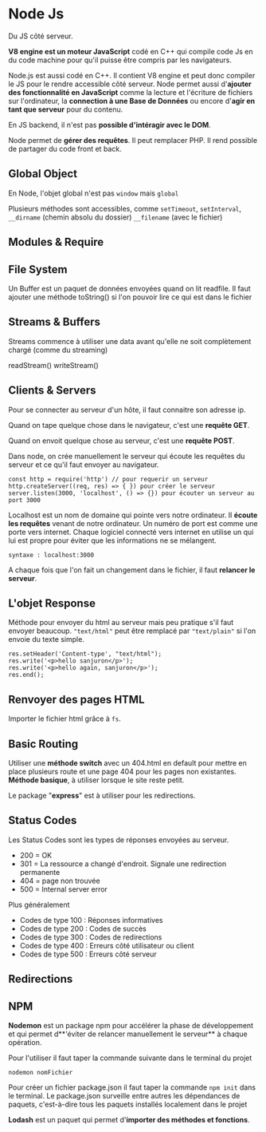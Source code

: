 Node Js
======

 Du JS côté serveur.

 **V8 engine est un moteur JavaScript** codé en C++ qui compile code Js en du code machine pour qu'il puisse être compris par les navigateurs.

 Node.js est aussi codé en C++. Il contient V8 engine et peut donc compiler le JS pour le rendre accessible côté serveur. Node permet aussi d'**ajouter des fonctionnalité en JavaScript** comme la lecture et l'écriture de fichiers sur l'ordinateur, la **connection à une Base de Données** ou encore d'**agir en tant que serveur** pour du contenu.

 En JS backend, il n'est pas **possible d'intéragir avec le DOM**.

 Node permet de **gérer des requêtes**. Il peut remplacer PHP. Il rend possible de partager du code front et back.

Global Object
------------

En Node, l'objet global n'est pas `window` mais `global`

Plusieurs méthodes sont accessibles, comme `setTimeout`, `setInterval`, `__dirname` (chemin absolu du dossier) `__filename` (avec le fichier)

Modules & Require
--------------

File System
----------

Un Buffer est un paquet de données envoyées quand on lit readfile. Il faut ajouter une méthode toString() si l'on pouvoir lire ce qui est dans le fichier


Streams & Buffers
---------

Streams commence à utiliser une data avant qu'elle ne soit complètement chargé (comme du streaming)

readStream()
writeStream()


Clients & Servers
--------------

Pour se connecter au serveur d'un hôte, il faut connaitre son adresse ip.

Quand on tape quelque chose dans le navigateur, c'est une **requête GET**.

Quand on envoit quelque chose au serveur, c'est une **requête POST**.

Dans node, on crée manuellement le serveur qui écoute les requêtes du serveur et ce qu'il faut envoyer au navigateur.

    const http = require('http') // pour requerir un serveur
    http.createServer((req, res) => { }) pour créer le serveur
    server.listen(3000, 'localhost', () => {}) pour écouter un serveur au port 3000

Localhost est un nom de domaine qui pointe vers notre ordinateur. Il **écoute les requêtes** venant de notre ordinateur. Un numéro de port est comme une porte vers internet. Chaque logiciel connecté vers internet en utilise un qui lui est propre pour éviter que les informations ne se mélangent.

    syntaxe : localhost:3000

A chaque fois que l'on fait un changement dans le fichier, il faut **relancer le serveur**.

L'objet Response
----------------

Méthode pour envoyer du html au serveur mais peu pratique s'il faut envoyer beaucoup. `"text/html"` peut être remplacé par `"text/plain"` si l'on envoie du texte simple.

    res.setHeader('Content-type', "text/html");
    res.write('<p>hello sanjuron</p>');
    res.write('<p>hello again, sanjuron</p>');
    res.end();


Renvoyer des pages HTML
---------------------

Importer le fichier html grâce à `fs`. 

Basic Routing
-----------

Utiliser une **méthode switch** avec un  404.html en default pour mettre en place plusieurs route et une page 404 pour les pages non existantes. **Méthode basique**, à utiliser lorsque le site reste petit.

Le package "**express**" est à utiliser pour les redirections.

Status Codes
-----------

Les Status Codes sont les types de réponses envoyées au serveur.

- 200 = OK
- 301 = La ressource a changé d'endroit. Signale une redirection permanente
- 404 = page non trouvée
- 500 = Internal server error

Plus généralement

- Codes de type 100 : Réponses informatives
- Codes de type 200 : Codes de succès
- Codes de type 300 : Codes de redirections
- Codes de type 400 : Erreurs côté utilisateur ou client
- Codes de type 500 : Erreurs côté serveur

Redirections
-------------


NPM
----

**Nodemon** est un package npm pour accélérer la phase de développement et qui permet d**'éviter de relancer manuellement le serveur** à chaque opération.

Pour l'utiliser il faut taper la commande suivante dans le terminal du projet

    nodemon nomFichier

Pour créer un fichier package.json il faut taper la commande `npm init` dans le terminal. Le package.json surveille entre autres les dépendances de paquets, c'est-à-dire tous les paquets installés localement dans le projet

**Lodash** est un paquet qui permet d'**importer des méthodes et fonctions**.
